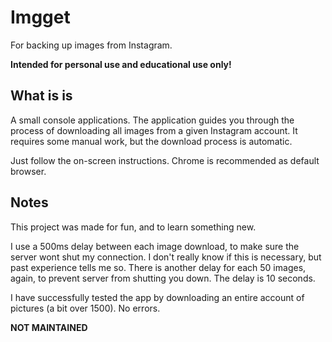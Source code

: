 

# Imgget
For backing up images from Instagram.

**Intended for personal use and educational use only!**

## What is is
A small console applications.
The application guides you through the process of downloading all images from a given Instagram account.
It requires some manual work, but the download process is automatic. 

Just follow the on-screen instructions. Chrome is recommended as default browser. 

## Notes
This project was made for fun, and to learn something new. 

I use a 500ms delay between each image download, to make sure the server wont shut my connection. 
I don't really know if this is necessary, but past experience tells me so.
There is another delay for each 50 images, again, to prevent server from shutting you down. The delay is 10 seconds. 

I have successfully tested the app by downloading an entire account of pictures (a bit over 1500). No errors. 

**NOT MAINTAINED**
